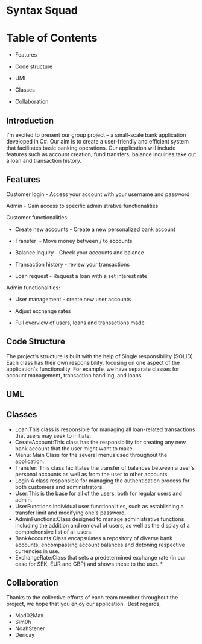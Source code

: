 # Syntax Squad
# **Table of Contents**
* Features 

* Code structure

* UML

* Classes

* Collaboration 

## Introduction

I'm excited to present our group project – a small-scale bank application developed in C#. Our aim is to create a user-friendly and efficient system that facilitates basic banking operations. Our application will include features such as account creation, fund transfers, balance inquiries,take out a loan and transaction history.

## **Features** <a id="features"></a>

Customer login - Access your account with your username and password

Admin - Gain access to specific administrative functionalities

Customer functionalities:

- Create new accounts - Create a new personalized bank account 

- Transfer  - Move money between / to accounts

- Balance inquiry - Check your accounts and balance

- Transaction history - review your transactions

- Loan request - Request a loan with a set interest rate

Admin functionalities: 

- User management - create new user accounts 

- Adjust exchange rates

- Full overview of users, loans and transactions made


## **Code Structure**

 The project’s structure is built with the help of Single responsibility (SOLID). Each class has their own responsibility, focusing on one aspect of the application's functionality. For example, we have separate classes for account management, transaction handling, and loans.

## **UML**

## **Classes**

- Loan:This class is responsible for managing all loan-related transactions that users may seek to initiate. 
- CreateAccount:This class has the responsibility for creating any new bank account that the user might want to make.
- Menu: Main Class for the several menus used throughout the application.
- Transfer: This class facilitates the transfer of balances between a user's personal accounts as well as from the user to other accounts.
- Login:A class responsible for managing the authentication process for both customers and administrators.
- User:This is the base for all of the users, both for regular users and admin.
- UserFunctions:Individual user functionalities, such as establishing a transfer limit and modifying one's password.
- AdminFunctions:Class designed to manage administrative functions, including the addition and removal of users, as well as the display of a comprehensive list of all users.
- BankAccounts:Class encapsulates a repository of diverse bank accounts, encompassing account balances and detoning respective currencies in use.
- ExchangeRate:Class that sets a predetermined exchange rate (in our case for SEK, EUR and GBP) and shows these to the user. *

## **Collaboration** 

Thanks to the collective efforts of each team member throughout the project, we hope that you enjoy our application. 
Best regards,
- Mad02Max
- Sim0h
- NoahStener
- Dericay


